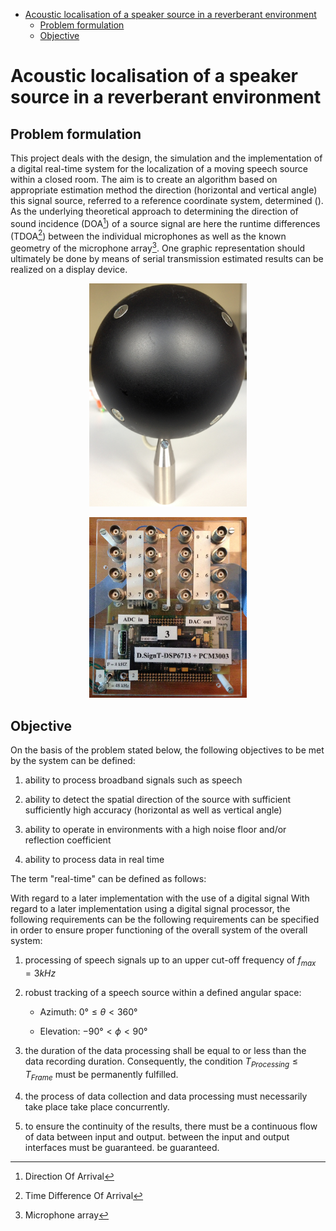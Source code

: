 - [Acoustic localisation of a speaker source in a reverberant environment](#acoustic-localisation-of-a-speaker-source-in-a-reverberant-environment)
  - [Problem formulation](#problem-formulation)
  - [Objective](#objective)

# Acoustic localisation of a speaker source in a reverberant environment

## Problem formulation

This project deals with the design, the simulation and the implementation of a digital real-time system for the localization of a moving speech source within a closed room. The aim is to create an algorithm based on
appropriate estimation method the direction (horizontal and vertical angle)
this signal source, referred to a reference coordinate system,
determined (). As the underlying theoretical approach to determining
the direction of sound incidence (DOA[^1]) of a source signal are here
the runtime differences (TDOA[^2]) between the individual microphones
as well as the known geometry of the microphone array[^3]. One
graphic representation should ultimately be done by means of serial transmission
estimated results can be realized on a display device.


<p align="center"><img src='images/Foto_MikrofonArray_Frontansicht.JPG' width='50%'></p>

<p align="center"><img src='images/Foto_DSP.JPG' width='50%'></p>



[^1]: Direction Of Arrival

[^2]: Time Difference Of Arrival

[^3]: Microphone array


## Objective

On the basis of the problem stated below, the following objectives to be met by the
system can be defined:

1. ability to process broadband signals such as speech

2. ability to detect the spatial direction of the source with sufficient
    sufficiently high accuracy (horizontal as well as vertical angle)

3. ability to operate in environments with a high noise floor and/or
    reflection coefficient

4. ability to process data in real time

The term "real-time" can be defined as follows:  

With regard to a later implementation with the use of a digital signal
With regard to a later implementation using a digital signal processor, the following requirements can be
the following requirements can be specified in order to ensure proper functioning of the overall system
of the overall system:

1. processing of speech signals up to an upper cut-off frequency
    of $f_{max} = 3 kHz$

2. robust tracking of a speech source within a defined
    angular space:

    - Azimuth: $0° \leq \theta < 360°$

    - Elevation: $-90° < \phi < 90°$

3. the duration of the data processing shall be equal to or less than the
    data recording duration. Consequently, the condition
    $T_{Processing} \leq T_{Frame}$ must be permanently fulfilled.

4. the process of data collection and data processing must necessarily take place
    take place concurrently.

5. to ensure the continuity of the results, there must be a continuous flow of data between input and output.
    between the input and output interfaces must be guaranteed.
    be guaranteed.